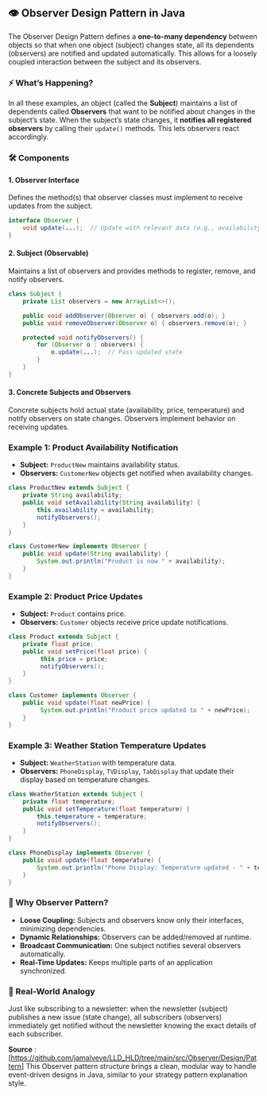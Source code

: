 

## 👁️ Observer Design Pattern in Java

The Observer Design Pattern defines a **one-to-many dependency** between objects so that when one object (subject) changes state, all its dependents (observers) are notified and updated automatically. This allows for a loosely coupled interaction between the subject and its observers.

### ⚡ What’s Happening?

In all these examples, an object (called the **Subject**) maintains a list of dependents called **Observers** that want to be notified about changes in the subject’s state. When the subject’s state changes, it **notifies all registered observers** by calling their `update()` methods. This lets observers react accordingly.

### 🛠️ Components

#### 1. Observer Interface

Defines the method(s) that observer classes must implement to receive updates from the subject.

```java
interface Observer {
    void update(...);  // Update with relevant data (e.g., availability, price, temperature)
}
```

#### 2. Subject (Observable)

Maintains a list of observers and provides methods to register, remove, and notify observers.

```java
class Subject {
    private List observers = new ArrayList<>();

    public void addObserver(Observer o) { observers.add(o); }
    public void removeObserver(Observer o) { observers.remove(o); }

    protected void notifyObservers() {
        for (Observer o : observers) {
            o.update(...);  // Pass updated state
        }
    }
}
```

#### 3. Concrete Subjects and Observers

Concrete subjects hold actual state (availability, price, temperature) and notify observers on state changes. Observers implement behavior on receiving updates.

### Example 1: Product Availability Notification

- **Subject:** `ProductNew` maintains availability status.
- **Observers:** `CustomerNew` objects get notified when availability changes.

```java
class ProductNew extends Subject {
    private String availability;
    public void setAvailability(String availability) {
        this.availability = availability;
        notifyObservers();
    }
}

class CustomerNew implements Observer {
    public void update(String availability) {
        System.out.println("Product is now " + availability);
    }
}
```

### Example 2: Product Price Updates

- **Subject:** `Product` contains price.
- **Observers:** `Customer` objects receive price update notifications.

```java
class Product extends Subject {
    private float price;
    public void setPrice(float price) {
         this.price = price;
         notifyObservers();
    }
}

class Customer implements Observer {
    public void update(float newPrice) {
         System.out.println("Product price updated to " + newPrice);
    }
}
```

### Example 3: Weather Station Temperature Updates

- **Subject:** `WeatherStation` with temperature data.
- **Observers:** `PhoneDisplay`, `TVDisplay`, `TabDisplay` that update their display based on temperature changes.

```java
class WeatherStation extends Subject {
    private float temperature;
    public void setTemperature(float temperature) {
        this.temperature = temperature;
        notifyObservers();
    }
}

class PhoneDisplay implements Observer {
    public void update(float temperature) {
        System.out.println("Phone Display: Temperature updated - " + temperature);
    }
}
```

### 🌟 Why Observer Pattern?

- **Loose Coupling:** Subjects and observers know only their interfaces, minimizing dependencies.
- **Dynamic Relationships:** Observers can be added/removed at runtime.
- **Broadcast Communication:** One subject notifies several observers automatically.
- **Real-Time Updates:** Keeps multiple parts of an application synchronized.

### 🚗 Real-World Analogy

Just like subscribing to a newsletter: when the newsletter (subject) publishes a new issue (state change), all subscribers (observers) immediately get notified without the newsletter knowing the exact details of each subscriber.

**Source** :[https://github.com/jamalveve/LLD_HLD/tree/main/src/Observer/Design/Pattern]
This Observer pattern structure brings a clean, modular way to handle event-driven designs in Java, similar to your strategy pattern explanation style.
